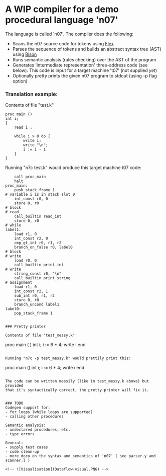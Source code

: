 # A WIP compiler for a demo procedural language 'n07'

The language is called 'n07'. The compiler does the following:
- Scans the n07 source code for tokens using [Flex](https://en.wikipedia.org/wiki/Flex_(lexical_analyser_generator))
- Parses the sequence of tokens and builds an abstract syntax tree (AST) using 
  [Bison](https://en.wikipedia.org/wiki/GNU_Bison)
- Runs semantic analysis (rules checking) over the AST of the program
- Generates 'intermediate representation' three-address code (see 
  below). This code is input for a target machine 't07' (not supplied *yet*)
- Optionally pretty prints the given n07 program to stdout (using -p flag option)


### Translation example:

Contents of file "test.k"
```
proc main ()                        
int i;
{ 
    read i ;

    while i > 0 do {
        write i;
        write "\n";
        i := i - 1
    }
}
```

Running "n7c test.k" would produce this target machine t07 code:
```
    call proc_main
    halt
proc_main:
    push_stack_frame 1
# variable i is in stack slot 0
    int_const r0, 0
    store 0, r0
# block
# read
    call_builtin read_int
    store 0, r0
# while
label1:
    load r1, 0
    int_const r2, 0
    cmp_gt_int r0, r1, r2
    branch_on_false r0, label0
# block
# write
    load r0, 0
    call_builtin print_int
# write
    string_const r0, "\n"
    call_builtin print_string
# assignment
    load r1, 0
    int_const r2, 1
    sub_int r0, r1, r2
    store 0, r0
    branch_uncond label1
label0:
    pop_stack_frame 1


### Pretty printer

Contents of file "test_messy.k"

```
proc 
main (    ) int i;
i := 6 * 4; write        i end
```

Running "n7c -p test_messy.k" would prettily print this:

```
proc main ()
    int i;
    i := 6 * 4;
    write i
end
```

The code can be written messily (like in test_messy.k above) but provided 
that it's syntactically correct, the pretty printer will fix it.


### TODO 
Codegen support for:
- for loops (while loops are supported)
- calling other procedures

Semantic analysis:
- undeclared procedures, etc.
- type errors

General:
- supply test cases
- code clean-up
- more doco on the syntax and semantics of 'n07' ( see parser.y and scanner.l )

<!-- ![Visualisation](Dataflow-visual.PNG) -->

